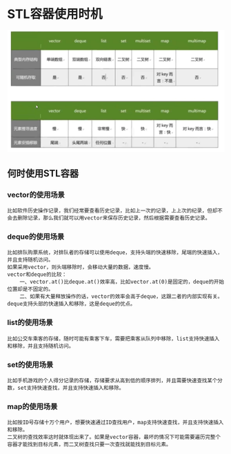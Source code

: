 # STL容器使用时机

![STL容器简介](image.png)

## 何时使用STL容器

### vector的使用场景

    比如软件历史操作记录，我们经常要查看历史记录，比如上一次的记录，上上次的纪录，但却不会去删除记录，那么我们就可以用vector来保存历史记录，然后根据需要查看历史记录。

### deque的使用场景

    比如排队购票系统，对排队者的存储可以使用deque，支持头端的快速移除，尾端的快速插入，并且支持随机访问。
    如果采用vector，则头端移除时，会移动大量的数据，速度慢。
    vector和deque的比较：
        一、vector.at()比deque.at()效率高，比如vector.at(0)是固定的，deque的开始位置却是不固定的。
        二、如果有大量释放操作的话，vector的效率会高于deque，这跟二者的内部实现有关。
    deque支持头部的快速插入和移除，这是deque的优点。

### list的使用场景

    比如公交车乘客的存储，随时可能有乘客下车，需要把乘客从队列中移除，list支持快速插入和移除，并且支持随机访问。

### set的使用场景

    比如手机游戏的个人得分记录的存储，存储要求从高到低的顺序排列，并且需要快速查找某个分数，set支持快速查找，并且支持快速插入和移除。

### map的使用场景

    比如按ID号存储十万个用户，想要快速通过ID查找用户，map支持快速查找，并且支持快速插入和移除。
    二叉树的查找效率这时就体现出来了。如果是vector容器，最坏的情况下可能需要遍历完整个容器才能找到目标元素，而二叉树查找只要一次查找就能找到目标元素。
